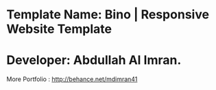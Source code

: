 # Template Name: Bino | Responsive Website Template

# Developer: Abdullah Al Imran.

More Portfolio : http://behance.net/mdimran41

